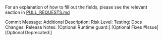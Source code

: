 For an explanation of how to fill out the fields, please see the relevant section
in [PULL_REQUESTS.md](https://github.com/envoyproxy/envoy/blob/master/PULL_REQUESTS.md)

Commit Message:
Additional Description:
Risk Level:
Testing:
Docs Changes:
Release Notes:
[Optional Runtime guard:]
[Optional Fixes #Issue]
[Optional Deprecated:]
